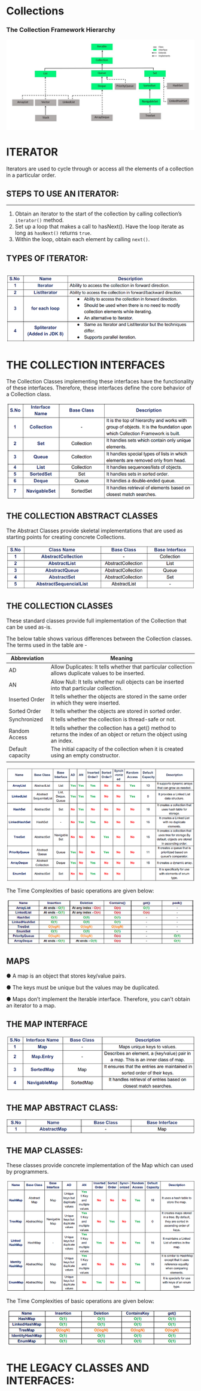 # Collections
### The Collection Framework Hierarchy
![](images/Collection-Framework-1.png)
# ITERATOR
Iterators are used to cycle through or access all the elements of a collection in a particular order.

## STEPS TO USE AN ITERATOR:
---
1. Obtain an iterator to the start of the collection by calling collection’s `iterator()` method.
2. Set up a loop that makes a call to hasNext(). Have the loop iterate as long as `hasNext()`
returns `true`.
3. Within the loop, obtain each element by calling `next()`.

## TYPES OF ITERATOR:

![img](images/1.Iterator_1.png)
---
# THE COLLECTION INTERFACES
The Collection Classes implementing these interfaces have the functionality of these
interfaces. Therefore, these interfaces define the core behavior of a Collection class.

![img](images/2.Coll_Inter.png)

## THE COLLECTION ABSTRACT CLASSES
The Abstract Classes provide skeletal implementations that are used as starting points for
creating concrete Collections.

![img](images/3.Coll_Abs_Class.png)

## THE COLLECTION CLASSES

These standard classes provide full implementation of the Collection that can be used as-is.

The below table shows various differences between the Collection classes. The terms used
in the table are -


|           Abbreviation     |         Meaning                    |
|----------------------------|------------------------------------|
|     AD       |    Allow Duplicates: It tells whether that particular collection allows duplicate values to be inserted.     |
|       AN       |     Allow Null: It tells whether null objects can be inserted into that particular collection.    |
|     Inserted Order         |   It tells whether the objects are stored in the same order in which they were inserted.      |
|  Sorted Order      |   It tells whether the objects are stored in sorted order.      |
| Synchronized    |  It tells whether the collection is thread-safe or not.   |
|       Random Access       |  It tells whether the collection has a get() method to returns the index of an object or return the object using an index.       |
|       Default capacity     |       The initial capacity of the collection when it is created using an empty constructor.  |
|              |         |

![](images/4.Coll_Classes_3.png)

The Time Complexities of basic operations are given below:

![](images/11.Coll_Time_1.png)

## MAPS

● A map is an object that stores key/value pairs.

● The keys must be unique but the values may be duplicated.

● Maps don’t implement the Iterable interface. Therefore, you can’t obtain an iterator to a
map.

## THE MAP INTERFACE

![](images/5.Map_Inter.png)

## THE MAP ABSTRACT CLASS:
![](images/6.Map_Abs_Class.png)

## THE MAP CLASSES:

These classes provide concrete implementation of the Map which can used by programmers.

![](images/7.Map_Classes.png)

The Time Complexities of basic operations are given below:

![](images/12.Map_Time.png)

# THE LEGACY CLASSES AND INTERFACES:




